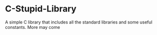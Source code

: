 # C-Stupid-Library

A simple C library that includes all the standard libraries and some useful constants. More may come
